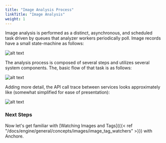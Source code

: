```yaml
---
title: "Image Analysis Process"
linkTitle: "Image Analysis"
weight: 1
---
```


Image analysis is performed as a distinct, asynchronous, and scheduled task driven by queues that analyzer workers periodically poll. Image records have a small state-machine as follows:

![alt text](/ImageAnalysisState.jpg)

The analysis process is composed of several steps and utilizes several system components. The, basic flow of that task is as follows:

![alt text](/ImageAnalysisTask.jpg)

Adding more detail, the API call trace between services looks approximately like (somewhat simplified for ease of presentation):

![alt text](/ImageAnalysisAPI.jpg)

### Next Steps

Now let's get familiar with [Watching Images and Tags]({{< ref "/docs/engine/general/concepts/images/image_tag_watchers" >}}) with Anchore. 